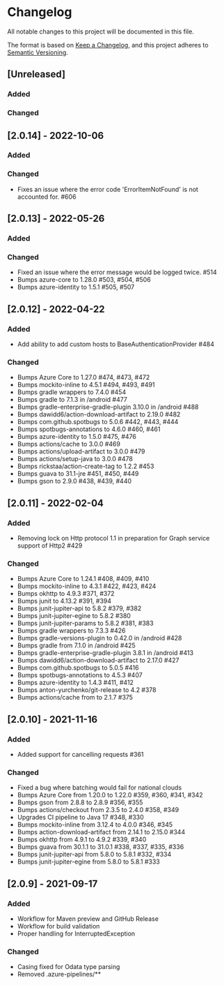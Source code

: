 # Changelog

All notable changes to this project will be documented in this file.

The format is based on [Keep a Changelog](https://keepachangelog.com/en/1.0.0/),
and this project adheres to [Semantic Versioning](https://semver.org/spec/v2.0.0.html).

## [Unreleased]

### Added

### Changed

## [2.0.14] - 2022-10-06

### Added

### Changed

- Fixes an issue where the error code 'ErrorItemNotFound' is not accounted for. #606

## [2.0.13] - 2022-05-26

### Added

### Changed

- Fixed an issue where the error message would be logged twice. #514
- Bumps azure-core to 1.28.0 #503, #504, #506
- Bumps azure-identity to 1.5.1 #505, #507

## [2.0.12] - 2022-04-22

### Added

- Add ability to add custom hosts to BaseAuthenticationProvider #484

### Changed

- Bumps Azure Core to 1.27.0 #474, #473, #472
- Bumps mockito-inline to 4.5.1 #494, #493, #491
- Bumps gradle wrappers to 7.4.0 #454
- Bumps gradle to 7.1.3 in /android #477
- Bumps gradle-enterprise-gradle-plugin 3.10.0 in /android #488
- Bumps dawidd6/action-download-artifact to 2.19.0 #482
- Bumps com.github.spotbugs to 5.0.6 #442, #443, #444
- Bumps spotbugs-annotations to 4.6.0 #460, #461
- Bumps azure-identity to 1.5.0 #475, #476
- Bumps actions/cache to 3.0.0 #469
- Bumps actions/upload-artifact to 3.0.0 #479
- Bumps actions/setup-java to 3.0.0 #478
- Bumps rickstaa/action-create-tag to 1.2.2 #453
- Bumps guava to 31.1-jre #451, #450, #449
- Bumps gson to 2.9.0 #438, #439, #440

## [2.0.11] - 2022-02-04

### Added

- Removing lock on Http protocol 1.1 in preparation for Graph service support of Http2 #429

### Changed

- Bumps Azure Core to 1.24.1 #408, #409, #410
- Bumps mockito-inline to 4.3.1 #422, #423, #424
- Bumps okhttp to 4.9.3 #371, #372
- Bumps junit to 4.13.2 #391, #394
- Bumps junit-jupiter-api to 5.8.2 #379, #382
- Bumps junit-jupiter-egine to 5.8.2 #380
- Bumps junit-jupiter-params to 5.8.2 #381, #383
- Bumps gradle wrappers to 7.3.3 #426
- Bumps gradle-versions-plugin to 0.42.0 in /android #428
- Bumps gradle from 7.1.0 in /android #425
- Bumps gradle-enterprise-gradle-plugin 3.8.1 in /android #413
- Bumps dawidd6/action-download-artifact to 2.17.0 #427
- Bumps com.github.spotbugs to 5.0.5 #416
- Bumps spotbugs-annotations to 4.5.3 #407
- Bumps azure-identity to 1.4.3 #411, #412
- Bumps anton-yurchenko/git-release to 4.2 #378
- Bumps actions/cache from to 2.1.7 #375

## [2.0.10] - 2021-11-16

### Added

- Added support for cancelling requests #361

### Changed

- Fixed a bug where batching would fail for national clouds
- Bumps Azure Core from 1.20.0 to 1.22.0 #359, #360, #341, #342
- Bumps gson from 2.8.8 to 2.8.9 #356, #355
- Bumps actions/checkout from 2.3.5 to 2.4.0 #358, #349
- Upgrades CI pipeline to Java 17 #348, #330
- Bumps mockito-inline from 3.12.4 to 4.0.0 #346, #345
- Bumps action-download-artifact from 2.14.1 to 2.15.0 #344
- Bumps okhttp from 4.9.1 to 4.9.2 #339, #340
- Bumps guava from 30.1.1 to 31.0.1 #338, #337, #335, #336
- Bumps junit-jupiter-api from 5.8.0 to 5.8.1 #332, #334
- Bumps junit-jupiter-egine from 5.8.0 to 5.8.1 #333

## [2.0.9] - 2021-09-17

### Added

- Workflow for Maven preview and GitHub Release
- Workflow for build validation
- Proper handling for InterruptedException

### Changed

- Casing fixed for Odata type parsing
- Removed .azure-pipelines/**


